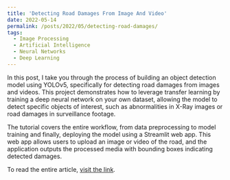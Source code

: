 ```yaml
---
title: 'Detecting Road Damages From Image And Video'
date: 2022-05-14
permalink: /posts/2022/05/detecting-road-damages/
tags:
  - Image Processing
  - Artificial Intelligence
  - Neural Networks
  - Deep Learning
---
```


In this post, I take you through the process of building an object detection model using YOLOv5, specifically for detecting road damages from images and videos. This project demonstrates how to leverage transfer learning by training a deep neural network on your own dataset, allowing the model to detect specific objects of interest, such as abnormalities in X-Ray images or road damages in surveillance footage.

The tutorial covers the entire workflow, from data preprocessing to model training and finally, deploying the model using a Streamlit web app. This web app allows users to upload an image or video of the road, and the application outputs the processed media with bounding boxes indicating detected damages.

To read the entire article, [visit the link](https://pub.towardsai.net/detecting-road-damages-from-image-and-video-6e6d56241e7d).
